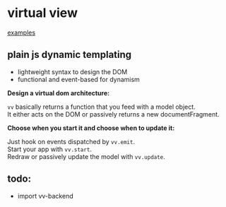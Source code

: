 # virtual view

[examples](http://mathchat.fr:8083/vv)

## plain js dynamic templating

* lightweight syntax to design the DOM
* functional and event-based for dynamism

**Design a virtual dom architecture:**

`vv` basically returns a function that you feed with a model object.   
It either acts on the DOM or passively returns a new documentFragment.

**Choose when you start it and choose when to update it:**

Just hook on events dispatched by `vv.emit`.   
Start your app with `vv.start`.   
Redraw or passively update the model with `vv.update`.

## todo: 

* import vv-backend


